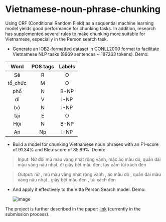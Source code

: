 # Vietnamese-noun-phrase-chunking
Using CRF (Conditional Random Field) as a sequential machine learning model yields good performance for chunking tasks. In addition, research has supplemented several rules to make chunking more suitable for Vietnamese, especially in the Person search task.
* Generate an IOB2-formatted dataset in CONLL2000 format to facilitate Vietnamese NLP tasks (8969 sentences ~ 187263 tokens). Demo:
 
|       Word       |      POS tags        | Labels     |
| :------------:|:-------------:|:-----:|
|    Sẽ        |        R      |  O   |
|     tổ_chức         |        M      |   O  |
|     phố         | N            |   B-NP  |
|    đi        |        V      |  I-NP   |
|     bộ        |        N      |   I-NP   |
|    tại        | E             |    O  |
|    Hội        | N             |    B-NP  |
|    An    | Np             |    I-NP  |
* Build a model for chunking Vietnamese noun phrases with an F1-score of 91.34% and Bleu-score of 85.89%. Demo:
>Input: Nữ đội mũ màu vàng nhạt rộng vành, mặc áo màu đỏ, quần dài màu vàng nâu nhạt, đi giày bệt màu đen, tay cầm túi xách đen

>Output: nữ , mũ màu vàng nhạt rộng vành , áo màu đỏ , quần dài màu vàng nâu nhạt , giày bệt màu đen , túi xách đen

* And apply it effectively to the Vitta Person Search model. Demo:
  
  ![image](https://github.com/LuongKhanhToann/Vietnamese-noun-phrase-chunking/assets/127384944/a3af30e6-c7a5-46ff-b219-21918a649cf5)


The project is further described in the paper: [link](https://www.overleaf.com/read/ccmnfqywqbzn#d6105a) (currently in the submission process).
